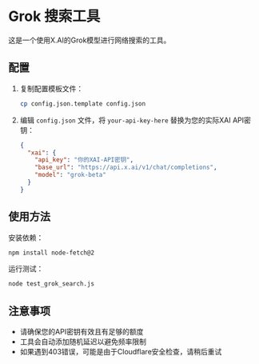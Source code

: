 # Grok 搜索工具

这是一个使用X.AI的Grok模型进行网络搜索的工具。

## 配置

1. 复制配置模板文件：
   ```bash
   cp config.json.template config.json
   ```

2. 编辑 `config.json` 文件，将 `your-api-key-here` 替换为您的实际XAI API密钥：
   ```json
   {
     "xai": {
       "api_key": "你的XAI-API密钥",
       "base_url": "https://api.x.ai/v1/chat/completions",
       "model": "grok-beta"
     }
   }
   ```

## 使用方法

安装依赖：
```bash
npm install node-fetch@2
```

运行测试：
```bash
node test_grok_search.js
```

## 注意事项

- 请确保您的API密钥有效且有足够的额度
- 工具会自动添加随机延迟以避免频率限制
- 如果遇到403错误，可能是由于Cloudflare安全检查，请稍后重试 